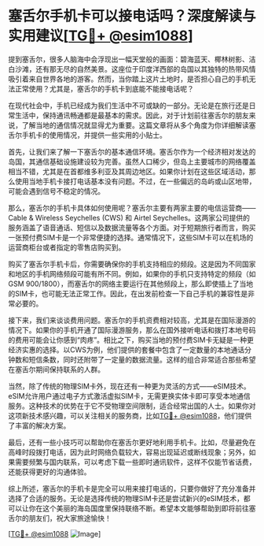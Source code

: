 # 塞舌尔手机卡可以接电话吗？深度解读与实用建议[[TG💪+ @esim1088](https://t.me/s/esim1088)]

提到塞舌尔，很多人脑海中会浮现出一幅天堂般的画面：碧海蓝天、椰林树影、洁白沙滩，还有那无尽的自然美景。这座位于印度洋西部的岛国以其独特的热带风情吸引着来自世界各地的游客。然而，当你踏上这片土地时，是否担心自己的手机无法正常使用？尤其是，塞舌尔的手机卡到底能不能接电话呢？

在现代社会中，手机已经成为我们生活中不可或缺的一部分。无论是在旅行还是日常生活中，保持通讯畅通都是最基本的需求。因此，对于计划前往塞舌尔的朋友来说，了解当地的通信情况就显得尤为重要。这篇文章将从多个角度为你详细解读塞舌尔手机卡的使用情况，并提供一些实用的小贴士。

首先，让我们来了解一下塞舌尔的基本通信环境。塞舌尔作为一个经济相对发达的岛国，其通信基础设施建设较为完善。虽然人口稀少，但岛上主要城市的网络覆盖相当不错，尤其是在首都维多利亚及其周边地区。如果你计划在这些区域活动，那么使用当地手机卡接打电话基本没有问题。不过，在一些偏远的岛屿或山区地带，可能会遇到信号不稳定的情况。

那么，塞舌尔的手机卡具体如何使用呢？塞舌尔主要有两家主要的电信运营商——Cable & Wireless Seychelles (CWS) 和 Airtel Seychelles。这两家公司提供的服务涵盖了语音通话、短信以及数据流量等各个方面。对于短期旅行者而言，购买一张预付费SIM卡是一个非常便捷的选择。通常情况下，这些SIM卡可以在机场的运营商柜台或者指定的零售店购买到。

购买了塞舌尔手机卡后，你需要确保你的手机支持相应的频段。这是因为不同国家和地区的手机网络频段可能有所不同。例如，如果你的手机只支持特定的频段（如GSM 900/1800），而塞舌尔的网络主要运行在其他频段上，那么即使插上了当地的SIM卡，也可能无法正常工作。因此，在出发前检查一下自己手机的兼容性是非常必要的。

接下来，我们来谈谈费用问题。塞舌尔的手机资费相对较高，尤其是在国际漫游的情况下。如果你的手机开通了国际漫游服务，那么在国外接听电话和拨打本地号码的费用可能会让你感到“肉疼”。相比之下，购买当地的预付费SIM卡无疑是一种更经济实惠的选择。以CWS为例，他们提供的套餐中包含了一定数量的本地通话分钟数和短信条数，同时还附带了一定量的数据流量。这样的组合非常适合那些希望在塞舌尔期间保持联系的人群。

当然，除了传统的物理SIM卡外，现在还有一种更为灵活的方式——eSIM技术。eSIM允许用户通过电子方式激活虚拟SIM卡，无需更换实体卡即可享受本地通信服务。这种技术的优势在于它不受物理空间限制，适合经常出国的人士。如果你对这项新技术感兴趣，可以关注相关的服务商，比如[TG💪+ @esim1088](https://t.me/s/esim1088)，他们提供了丰富的解决方案。

最后，还有一些小技巧可以帮助你在塞舌尔更好地利用手机卡。比如，尽量避免在高峰时段拨打电话，因为此时网络负载较大，容易出现延迟或断线现象；另外，如果需要频繁与国内联系，可以考虑下载一些即时通讯软件，这样不仅能节省话费，还能获得更好的沟通体验。

综上所述，塞舌尔的手机卡是完全可以用来接打电话的，只要你做好了充分准备并选择了合适的服务。无论是选择传统的物理SIM卡还是尝试新兴的eSIM技术，都可以让你在这个美丽的海岛国度里保持联络不断。希望本文能够帮助到即将前往塞舌尔的朋友们，祝大家旅途愉快！

[[TG💪+ @esim1088](https://t.me/s/esim1088) ![Image](https://i.postimg.cc/4NQfJmqS/Snipaste-2025-05-13-00-14-12.png)]
